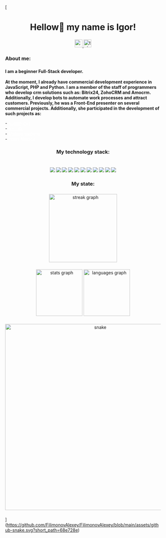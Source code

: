 [<br clear="both">

###

<h1 align="center">Hellow👋 my name is Igor!</h1>

###

<div align="center">
  <a href="https://vk.com/lifenevermadesense" target="_blank">
    <img src="https://img.shields.io/static/v1?message=Vk&logo=vk&label=&color=0077FF&logoColor=white&labelColor=&style=for-the-badge" height="25" alt="youtube logo"  />
  </a>
  <a href="https://t.me/JQubiK" target="_blank">
    <img src="https://img.shields.io/static/v1?message=Tg&logo=telegram&label=&color=2CA5E0&logoColor=white&labelColor=&style=for-the-badge" height="25" alt="telegram logo"  />
  </a>
</div>


###

<h3 align="left">About me:</h3>

###

<p style="font-weight: bold">I am a beginner Full-Stack developer.
<br>
<br>
At the moment, I already have commercial development experience in JavaScript, PHP and Python. I am a member of the staff of programmers who develop crm solutions such as: Bitrix24, ZohoCRM and Amocrm.
Additionally, I develop bots to automate work processes and attract customers. Previously, he was a Front-End presenter on several commercial projects. Additionally, she participated in the development of such projects as:
</p>
- <a href="https://kontinent26.ru" style="color: #fff; text-decoration: underline">Континент</a>
<br>- <a href="https://azottech.ru" style="color: #fff; text-decoration: underline">Азотех</a>
<br>- <a href="https://marmamebel.ru/" style="color: #fff; text-decoration: underline">Марма мебель</a>
<br>- <a href="https://fenixmedica.ru/" style="color: #fff; text-decoration: underline">Fenix Medica</a>

###

<h3 align="center">My technology stack:
<br>
<br>
<br>
<img src="https://img.shields.io/badge/HTML-white?style=for-the-badge&logo=html5&logoColor=#E34F26"> <img src="https://img.shields.io/badge/CSS-white?style=for-the-badge&logo=css3&logoColor=1572B6"> <img src="https://img.shields.io/badge/sass-white?style=for-the-badge&logo=sass&logoColor=#CC6699"> <img src="https://img.shields.io/badge/java script-white?style=for-the-badge&logo=javascript&logoColor=#F7DF1E"> <img src="https://img.shields.io/badge/bootstrap-white?style=for-the-badge&logo=bootstrap&logoColor=#7952B3"> <img src="https://img.shields.io/badge/php-white?style=for-the-badge&logo=php&logoColor=#777BB4"> <img src="https://img.shields.io/badge/jquery-white?style=for-the-badge&logo=jquery&logoColor=0769AD"> <img src="https://img.shields.io/badge/python-white?style=for-the-badge&logo=python&logoColor=#3776AB"> <img src="https://img.shields.io/badge/git-white?style=for-the-badge&logo=git&logoColor=#F05032"> <img src="https://img.shields.io/badge/telegram app-white?style=for-the-badge&logo=telegram&logoColor=#26A5E4"> <img src="https://img.shields.io/badge/react-white?style=for-the-badge&logo=react&logoColor=#61DAFB"> </h3>

###

<h3 align="center">My state:</h3>

###

<div align="center">
  <img src="https://streak-stats.demolab.com?user=jqubik&locale=en&mode=daily&theme=dracula&hide_border=false&border_radius=5&order=3" height="220" alt="streak graph"  />
</div>

###

<div align="center">
  <img src="https://github-readme-stats.vercel.app/api?username=jqubik&hide_title=false&hide_rank=false&show_icons=true&include_all_commits=true&count_private=true&disable_animations=false&theme=dracula&locale=en&hide_border=false&order=1" height="150" alt="stats graph"  />
  <img src="https://github-readme-stats.vercel.app/api/top-langs?username=jqubik&locale=en&hide_title=false&layout=compact&card_width=320&langs_count=5&theme=dracula&hide_border=false&order=2" height="150" alt="languages graph"  />
</div>

###

<p align="center">
 <img width="600" src="assets/github-snake.svg" alt="snake"/>
</p>

###
](https://github.com/FilimonovAlexey/FilimonovAlexey/blob/main/assets/github-snake.svg?short_path=68e728e)
